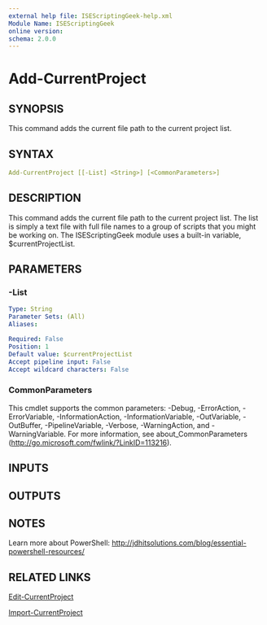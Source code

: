 ```yaml
---
external help file: ISEScriptingGeek-help.xml
Module Name: ISEScriptingGeek
online version:
schema: 2.0.0
---
```


# Add-CurrentProject

## SYNOPSIS

This command adds the current file path to the current project list.

## SYNTAX

```yaml
Add-CurrentProject [[-List] <String>] [<CommonParameters>]
```

## DESCRIPTION

This command adds the current file path to the current project list. The list is simply a text file with full file names to a group of scripts that you might be working on. The ISEScriptingGeek module uses a built-in variable, $currentProjectList.


## PARAMETERS

### -List

```yaml
Type: String
Parameter Sets: (All)
Aliases:

Required: False
Position: 1
Default value: $currentProjectList
Accept pipeline input: False
Accept wildcard characters: False
```

### CommonParameters

This cmdlet supports the common parameters: -Debug, -ErrorAction, -ErrorVariable, -InformationAction, -InformationVariable, -OutVariable, -OutBuffer, -PipelineVariable, -Verbose, -WarningAction, and -WarningVariable.
For more information, see about_CommonParameters (http://go.microsoft.com/fwlink/?LinkID=113216).

## INPUTS

## OUTPUTS

## NOTES

Learn more about PowerShell: http://jdhitsolutions.com/blog/essential-powershell-resources/

## RELATED LINKS

[Edit-CurrentProject]()

[Import-CurrentProject]()

